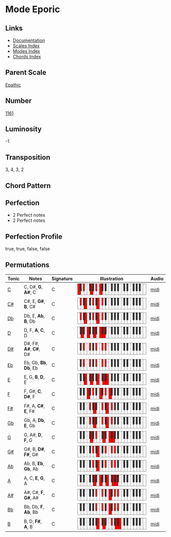 # Mode Eporic

## Links

- [Documentation](README.md)
- [Scales Index](Scales.md)
- [Modes Index](Modes.md)
- [Chords Index](Chords.md)

## Parent Scale

[Epathic](ScaleEpathic.md)

## Number

[1161](https://ianring.com/musictheory/scales/1161)

## Luminosity

-1

## Transposition

3, 4, 3, 2

## Chord Pattern



## Perfection

- 2 Perfect notes
- 2 Perfect notes

## Perfection Profile

true, true, false, false

## Permutations

| Tonic | Notes | Signature | Illustration | Audio |
|-------|-------|-----------|--------------|-------|
| [C](ModeCNaturalEporic.md) | C, D#, **G**, **A#**, C | C | ![CNaturalEporic](ModeCNaturalEporic.png) | [midi](https://github.com/edipermadi/music/blob/main/docs/ModeCNaturalEporic.mid?raw=true) |
| [C#](ModeCSharpEporic.md) | C#, E, **G#**, **B**, C# | C | ![CSharpEporic](ModeCSharpEporic.png) | [midi](https://github.com/edipermadi/music/blob/main/docs/ModeCSharpEporic.mid?raw=true) |
| [Db](ModeDFlatEporic.md) | Db, E, **Ab**, **B**, Db | C | ![DFlatEporic](ModeDFlatEporic.png) | [midi](https://github.com/edipermadi/music/blob/main/docs/ModeDFlatEporic.mid?raw=true) |
| [D](ModeDNaturalEporic.md) | D, F, **A**, **C**, D | C | ![DNaturalEporic](ModeDNaturalEporic.png) | [midi](https://github.com/edipermadi/music/blob/main/docs/ModeDNaturalEporic.mid?raw=true) |
| [D#](ModeDSharpEporic.md) | D#, F#, **A#**, **C#**, D# | C | ![DSharpEporic](ModeDSharpEporic.png) | [midi](https://github.com/edipermadi/music/blob/main/docs/ModeDSharpEporic.mid?raw=true) |
| [Eb](ModeEFlatEporic.md) | Eb, Gb, **Bb**, **Db**, Eb | C | ![EFlatEporic](ModeEFlatEporic.png) | [midi](https://github.com/edipermadi/music/blob/main/docs/ModeEFlatEporic.mid?raw=true) |
| [E](ModeENaturalEporic.md) | E, G, **B**, **D**, E | C | ![ENaturalEporic](ModeENaturalEporic.png) | [midi](https://github.com/edipermadi/music/blob/main/docs/ModeENaturalEporic.mid?raw=true) |
| [F](ModeFNaturalEporic.md) | F, G#, **C**, **D#**, F | C | ![FNaturalEporic](ModeFNaturalEporic.png) | [midi](https://github.com/edipermadi/music/blob/main/docs/ModeFNaturalEporic.mid?raw=true) |
| [F#](ModeFSharpEporic.md) | F#, A, **C#**, **E**, F# | C | ![FSharpEporic](ModeFSharpEporic.png) | [midi](https://github.com/edipermadi/music/blob/main/docs/ModeFSharpEporic.mid?raw=true) |
| [Gb](ModeGFlatEporic.md) | Gb, A, **Db**, **E**, Gb | C | ![GFlatEporic](ModeGFlatEporic.png) | [midi](https://github.com/edipermadi/music/blob/main/docs/ModeGFlatEporic.mid?raw=true) |
| [G](ModeGNaturalEporic.md) | G, A#, **D**, **F**, G | C | ![GNaturalEporic](ModeGNaturalEporic.png) | [midi](https://github.com/edipermadi/music/blob/main/docs/ModeGNaturalEporic.mid?raw=true) |
| [G#](ModeGSharpEporic.md) | G#, B, **D#**, **F#**, G# | C | ![GSharpEporic](ModeGSharpEporic.png) | [midi](https://github.com/edipermadi/music/blob/main/docs/ModeGSharpEporic.mid?raw=true) |
| [Ab](ModeAFlatEporic.md) | Ab, B, **Eb**, **Gb**, Ab | C | ![AFlatEporic](ModeAFlatEporic.png) | [midi](https://github.com/edipermadi/music/blob/main/docs/ModeAFlatEporic.mid?raw=true) |
| [A](ModeANaturalEporic.md) | A, C, **E**, **G**, A | C | ![ANaturalEporic](ModeANaturalEporic.png) | [midi](https://github.com/edipermadi/music/blob/main/docs/ModeANaturalEporic.mid?raw=true) |
| [A#](ModeASharpEporic.md) | A#, C#, **F**, **G#**, A# | C | ![ASharpEporic](ModeASharpEporic.png) | [midi](https://github.com/edipermadi/music/blob/main/docs/ModeASharpEporic.mid?raw=true) |
| [Bb](ModeBFlatEporic.md) | Bb, Db, **F**, **Ab**, Bb | C | ![BFlatEporic](ModeBFlatEporic.png) | [midi](https://github.com/edipermadi/music/blob/main/docs/ModeBFlatEporic.mid?raw=true) |
| [B](ModeBNaturalEporic.md) | B, D, **F#**, **A**, B | C | ![BNaturalEporic](ModeBNaturalEporic.png) | [midi](https://github.com/edipermadi/music/blob/main/docs/ModeBNaturalEporic.mid?raw=true) |

